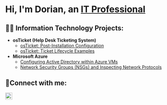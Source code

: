 <h1>Hi, I'm Dorian, an <a href="https://linkedin.com/in/dorianvanzant">IT Professional</a></h1>

<h2>👨‍💻 Information Technology Projects:</h2>

- <b>osTicket (Help Desk Ticketing System)</b>
  - [osTicket: Post-Installation Configuration](https://github.com/dorianvanzant/post-install-config)
  - [osTicket: Ticket Lifecycle Examples](https://github.com/dorianvanzant/ticket-lifecycle)
- <b>Microsoft Azure</b>
  - [Configuring Active Directory within Azure VMs](https://github.com/dorianvanzant/configure-ad)
  - [Network Security Groups (NSGs) and Inspecting Network Protocols](https://github.com/dorianvanzant/azure-network-protocols)

<h2>🤳Connect with me:</h2>

[<img align="left" alt="Josh | LinkedIn" width="22px" src="https://cdn.jsdelivr.net/npm/simple-icons@v3/icons/linkedin.svg" />][linkedin]

[linkedin]: https://linkedin.com/in/dorianvanzant
